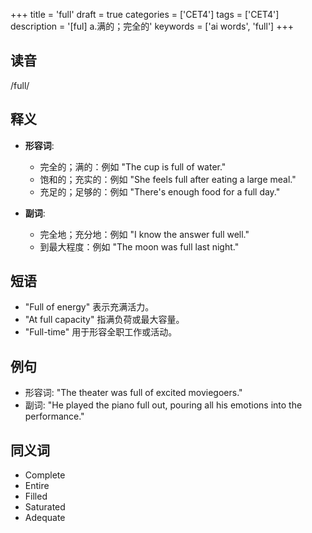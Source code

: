 +++
title = 'full'
draft = true
categories = ['CET4']
tags = ['CET4']
description = '[ful] a.满的；完全的'
keywords = ['ai words', 'full']
+++

## 读音
/full/

## 释义
- **形容词**: 
    - 完全的；满的：例如 "The cup is full of water."
    - 饱和的；充实的：例如 "She feels full after eating a large meal."
    - 充足的；足够的：例如 "There's enough food for a full day."

- **副词**:
    - 完全地；充分地：例如 "I know the answer full well."
    - 到最大程度：例如 "The moon was full last night."

## 短语
- "Full of energy" 表示充满活力。
- "At full capacity" 指满负荷或最大容量。
- "Full-time" 用于形容全职工作或活动。

## 例句
- 形容词: "The theater was full of excited moviegoers."
- 副词: "He played the piano full out, pouring all his emotions into the performance."

## 同义词
- Complete
- Entire
- Filled
- Saturated
- Adequate
